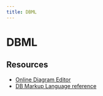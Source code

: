 ```yaml
---
title: DBML
---
```


# DBML

## Resources

- [Online Diagram Editor](https://dbdiagram.io)
- [DB Markup Language reference](https://dbml.dbdiagram.io/docs/#default-value)
